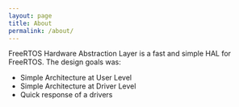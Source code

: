 ```yaml
---
layout: page
title: About
permalink: /about/
---
```

FreeRTOS Hardware Abstraction Layer is a fast and simple HAL for FreeRTOS. The design goals was:

 - Simple Architecture at User Level
 - Simple Architecture at Driver Level
 - Quick response of a drivers
